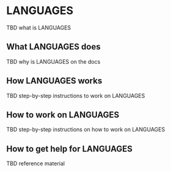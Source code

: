# LANGUAGES

TBD what is LANGUAGES

## What LANGUAGES does

TBD why is LANGUAGES on the docs

## How LANGUAGES works

TBD step-by-step instructions to work on LANGUAGES

## How to work on LANGUAGES

TBD step-by-step instructions on how to work on LANGUAGES

## How to get help for LANGUAGES

TBD reference material
